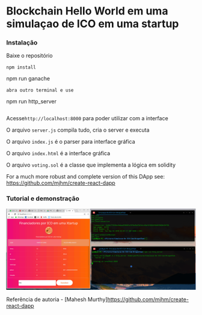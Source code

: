 # Blockchain Hello World em uma simulaçao de ICO em uma startup 


### Instalação

Baixe o repositório
```
npm install
```
npm run ganache
```
abra outro terminal e use
```
npm run http_server
```
```

Acesse`http://localhost:8000` para poder utilizar com a interface

O arquivo `server.js` compila tudo, cria o server e executa

O arquivo `index.js` é o parser para interface gráfica

O arquivo `index.html` é a interface gráfica

O arquivo `voting.sol` é a classe que implementa a lógica em solidity

For a much more robust and complete version of this DApp see: https://github.com/mjhm/create-react-dapp

### Tutorial e demonstração

![preview](https://github.com/YanMatheus/Simulacao-De-ICO-Com-BroqueChan/blob/master/guife.gif  "css")




Referência de autoria - [Mahesh Murthy]https://github.com/mjhm/create-react-dapp
